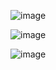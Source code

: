 ![image](https://github.com/winofsql/subject-windows11/assets/1501327/c38b81f0-8cd1-49ef-96f2-dbde59d5d0ae)

![image](https://github.com/winofsql/subject-windows11/assets/1501327/c5f8732a-ff3e-42e6-bdd6-2a66755d42f3)

![image](https://github.com/winofsql/subject-windows11/assets/1501327/f30a38de-517f-49e7-949c-737396ab9288)
